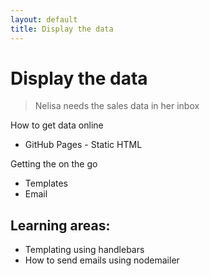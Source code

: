 ```yaml
---
layout: default
title: Display the data
---
```


# Display the data

> Nelisa needs the sales data in her inbox

How to get data online

* GitHub Pages - Static HTML

Getting the on the go

* Templates
* Email

## Learning areas:

* Templating using handlebars
* How to send emails using nodemailer
